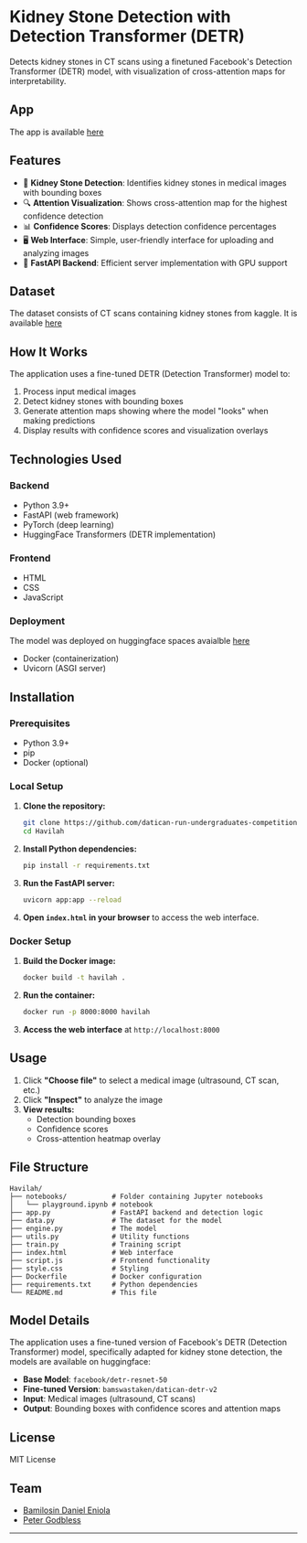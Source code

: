 # Kidney Stone Detection with Detection Transformer (DETR)

Detects kidney stones in CT scans using a finetuned Facebook's Detection Transformer (DETR) model, with visualization of cross-attention maps for interpretability.

## App

The app is available [here](https://havilah-psi.vercel.app/)

## Features

- 🏥 **Kidney Stone Detection**: Identifies kidney stones in medical images with bounding boxes
- 🔍 **Attention Visualization**: Shows cross-attention map for the highest confidence detection
- 📊 **Confidence Scores**: Displays detection confidence percentages
- 🖥️ **Web Interface**: Simple, user-friendly interface for uploading and analyzing images
- 🚀 **FastAPI Backend**: Efficient server implementation with GPU support

## Dataset

The dataset consists of CT scans containing kidney stones from kaggle. It is available [here](https://www.kaggle.com/datasets/safurahajiheidari/kidney-stone-images)

## How It Works

The application uses a fine-tuned DETR (Detection Transformer) model to:

1. Process input medical images
2. Detect kidney stones with bounding boxes
3. Generate attention maps showing where the model "looks" when making predictions
4. Display results with confidence scores and visualization overlays

## Technologies Used

### Backend

- Python 3.9+
- FastAPI (web framework)
- PyTorch (deep learning)
- HuggingFace Transformers (DETR implementation)

### Frontend

- HTML
- CSS
- JavaScript

### Deployment

The model was deployed on huggingface spaces avaialble [here](https://huggingface.co/spaces/bamswastaken/kidney-detr-datican)

- Docker (containerization)
- Uvicorn (ASGI server)

## Installation

### Prerequisites

- Python 3.9+
- pip
- Docker (optional)

### Local Setup

1. **Clone the repository:**

   ```bash
   git clone https://github.com/datican-run-undergraduates-competition/Havilah.git
   cd Havilah
   ```

2. **Install Python dependencies:**

   ```bash
   pip install -r requirements.txt
   ```

3. **Run the FastAPI server:**

   ```bash
   uvicorn app:app --reload
   ```

4. **Open `index.html` in your browser** to access the web interface.

### Docker Setup

1. **Build the Docker image:**

   ```bash
   docker build -t havilah .
   ```

2. **Run the container:**

   ```bash
   docker run -p 8000:8000 havilah
   ```

3. **Access the web interface** at `http://localhost:8000`

## Usage

1. Click **"Choose file"** to select a medical image (ultrasound, CT scan, etc.)
2. Click **"Inspect"** to analyze the image
3. **View results:**
   - Detection bounding boxes
   - Confidence scores
   - Cross-attention heatmap overlay

## File Structure

```
Havilah/
├── notebooks/           # Folder containing Jupyter notebooks
│   └── playground.ipynb # notebook
├── app.py               # FastAPI backend and detection logic
├── data.py              # The dataset for the model
├── engine.py            # The model
├── utils.py             # Utility functions
├── train.py             # Training script
├── index.html           # Web interface
├── script.js            # Frontend functionality
├── style.css            # Styling
├── Dockerfile           # Docker configuration
├── requirements.txt     # Python dependencies
└── README.md            # This file
```

## Model Details

The application uses a fine-tuned version of Facebook's DETR (Detection Transformer) model, specifically adapted for kidney stone detection, the models are available on huggingface:

- **Base Model**: `facebook/detr-resnet-50`
- **Fine-tuned Version**: `bamswastaken/datican-detr-v2`
- **Input**: Medical images (ultrasound, CT scans)
- **Output**: Bounding boxes with confidence scores and attention maps

## License

MIT License

## Team

- [Bamilosin Daniel Eniola](https://github.com/itsjustdannyb)
- [Peter Godbless](https://github.com/peterwhitehat142)

---
